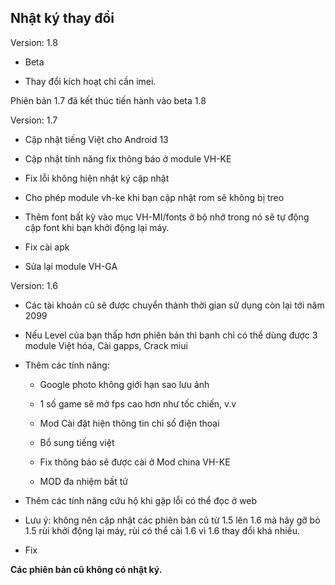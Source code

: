 **Nhật ký thay đổi**
----

Version: 1.8

+ Beta

+ Thay đổi kích hoạt chỉ cần imei.

Phiên bản 1.7 đã kết thúc tiến hành vào beta 1.8

Version: 1.7

+ Cập nhật tiếng Việt cho Android 13

+ Cập nhật tính năng fix thông báo ở module VH-KE

+ Fix lỗi không hiện nhật ký cập nhật 

+ Cho phép module vh-ke khi bạn cập nhật rom sẽ không bị treo

+ Thêm font bất kỳ vào mục VH-MI/fonts ở bộ nhớ trong nó sẽ tự động cập font khi bạn khởi động lại máy.

+ Fix cài apk

+ Sửa lại module VH-GA

Version: 1.6

- Các tài khoản cũ sẽ được chuyển thành thời gian sử dụng còn lại tới năm 2099

- Nếu Level của bạn thấp hơn phiên bản thì banh chỉ có thể dùng được 3 module Việt hóa, Cài gapps, Crack miui

- Thêm các tính năng:

   + Google photo không giới hạn sao lưu ảnh

   + 1 số game sẽ mở fps cao hơn như tốc chiến, v.v

   + Mod Cài đặt hiện thông tin chỉ số điện thoại

   + Bổ sung tiếng việt

   + Fix thông báo sẽ được cài ở Mod china VH-KE

   + MOD đa nhiệm bất tử

- Thêm các tính năng cứu hộ khi gặp lỗi có thể đọc ở web

- Lưu ý: không nên cập nhật các phiên bản cũ từ 1.5 lên 1.6 mà hãy gỡ bỏ 1.5 rùi khởi động lại máy, rùi có thể cài 1.6 vì 1.6 thay đổi khá nhiều.

- Fix

**Các phiên bản cũ không có nhật ký.**
